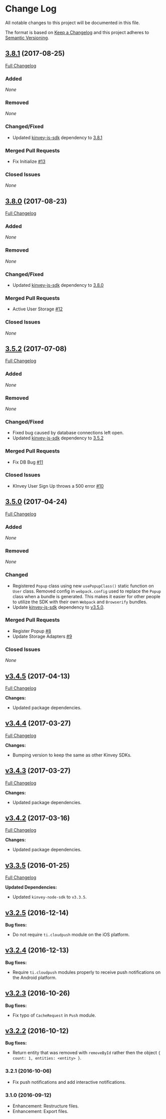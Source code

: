 # Change Log
All notable changes to this project will be documented in this file.

The format is based on [Keep a Changelog](http://keepachangelog.com/)
and this project adheres to [Semantic Versioning](http://semver.org/).

## [3.8.1](https://github.com/Kinvey/titanium-sdk/tree/v3.8.1) (2017-08-25)
[Full Changelog](https://github.com/Kinvey/titanium-sdk/compare/v3.8.0...v3.8.1)<br/>

### Added
_None_

### Removed
_None_

### Changed/Fixed
- Updated [kinvey-js-sdk](https://github.com/Kinvey/js-sdk) dependency to [3.8.1](https://github.com/Kinvey/js-sdk/tree/v3.8.1)

### Merged Pull Requests
- Fix Initialize [#13](https://github.com/Kinvey/titanium-sdk/pull/13)

### Closed Issues
_None_

## [3.8.0](https://github.com/Kinvey/titanium-sdk/tree/v3.8.0) (2017-08-23)
[Full Changelog](https://github.com/Kinvey/titanium-sdk/compare/v3.7.2...v3.8.0)<br/>

### Added
_None_

### Removed
_None_

### Changed/Fixed
- Updated [kinvey-js-sdk](https://github.com/Kinvey/js-sdk) dependency to [3.8.0](https://github.com/Kinvey/js-sdk/tree/v3.8.0)

### Merged Pull Requests
- Active User Storage [#12](https://github.com/Kinvey/titanium-sdk/pull/12)

### Closed Issues
_None_

## [3.5.2](https://github.com/Kinvey/titanium-sdk/tree/v3.5.2) (2017-07-08)
[Full Changelog](https://github.com/Kinvey/titanium-sdk/compare/v3.5.1...v3.5.2)<br/>

### Added
_None_

### Removed
_None_

### Changed/Fixed
- Fixed bug caused by database connections left open.
- Updated [kinvey-js-sdk](https://github.com/Kinvey/js-sdk) dependency to [3.5.2](https://github.com/Kinvey/js-sdk/tree/v3.5.2)

### Merged Pull Requests
- Fix DB Bug [#11](https://github.com/Kinvey/titanium-sdk/pull/11)

### Closed Issues
- KInvey User Sign Up throws a 500 error [#10](https://github.com/Kinvey/titanium-sdk/issues/10)

## [3.5.0](https://github.com/Kinvey/titanium-sdk/tree/v3.5.0) (2017-04-24)
[Full Changelog](https://github.com/Kinvey/titanium-sdk/compare/v3.4.5...v3.5.0)<br/>

### Added
_None_

### Removed
_None_

### Changed
- Registered `Popup` class using new `usePopupClass()` static function on `User` class. Removed config in `webpack.config` used to replace the `Popup` class when a bundle is generated. This makes it easier for other people to utilize the SDK with their own `Webpack` and `Browserify` bundles.
- Update [kinvey-js-sdk](https://www.npmjs.com/package/kinvey-js-sdk) dependency to [v3.5.0](https://github.com/Kinvey/js-sdk/tree/v3.5.0).

### Merged Pull Requests
- Register Popup [#8](https://github.com/Kinvey/titanium-sdk/pull/8)
- Update Storage Adapters [#9](https://github.com/Kinvey/titanium-sdk/pull/9)

### Closed Issues
_None_

## [v3.4.5](https://github.com/Kinvey/titanium-sdk/tree/v3.4.5) (2017-04-13)
[Full Changelog](https://github.com/Kinvey/titanium-sdk/compare/v3.4.4...v3.4.5)<br/>

**Changes:**
- Updated package dependencies.

## [v3.4.4](https://github.com/Kinvey/titanium-sdk/tree/v3.4.4) (2017-03-27)
[Full Changelog](https://github.com/Kinvey/titanium-sdk/compare/v3.4.3...v3.4.4)<br/>

**Changes:**
- Bumping version to keep the same as other Kinvey SDKs.

## [v3.4.3](https://github.com/Kinvey/titanium-sdk/tree/v3.4.3) (2017-03-27)
[Full Changelog](https://github.com/Kinvey/titanium-sdk/compare/v3.4.2...v3.4.3)<br/>

**Changes:**
- Updated package dependencies.

## [v3.4.2](https://github.com/Kinvey/titanium-sdk/tree/v3.4.2) (2017-03-16)
[Full Changelog](https://github.com/Kinvey/titanium-sdk/compare/v3.4.1...v3.4.2)<br/>

**Changes:**
- Updated package dependencies.

## [v3.3.5](https://github.com/Kinvey/titanium-sdk/tree/v3.3.5) (2016-01-25)
[Full Changelog](https://github.com/Kinvey/titanium-sdk/compare/v3.2.5...v3.3.5)<br/>

**Updated Dependencies:**
- Updated `kinvey-node-sdk` to `v3.3.5`.

## [v3.2.5](https://github.com/Kinvey/kinvey-nodejs/tree/v3.2.5) (2016-12-14)

**Bug fixes:**
- Do not require `ti.cloudpush` module on the iOS platform.

## [v3.2.4](https://github.com/Kinvey/kinvey-nodejs/tree/v3.2.4) (2016-12-13)

**Bug fixes:**
- Require `ti.cloudpush` modules properly to receive push notifications on the Android platform.

## [v3.2.3](https://github.com/Kinvey/kinvey-nodejs/tree/v3.2.3) (2016-10-26)

**Bug fixes:**
- Fix typo of `CacheRequest` in `Push` module.

## [v3.2.2](https://github.com/Kinvey/kinvey-nodejs/tree/v3.2.2) (2016-10-12)

**Bug fixes:**
- Return entity that was removed with `removeById` rather then the object `{ count: 1, entities: <entity> }`.

### 3.2.1 (2016-10-06)
* Fix push notifications and add interactive notifications.

### 3.1.0 (2016-09-12)
* Enhancement: Restructure files.
* Enhancement: Export files.
